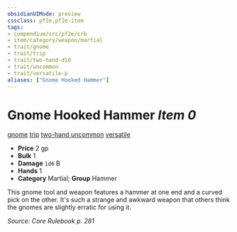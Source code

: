 ```yaml
---
obsidianUIMode: preview
cssclass: pf2e,pf2e-item
tags:
- compendium/src/pf2e/crb
- item/category/weapon/martial
- trait/gnome
- trait/trip
- trait/two-hand-d10
- trait/uncommon
- trait/versatile-p
aliases: ["Gnome Hooked Hammer"]
---
```

# Gnome Hooked Hammer *Item 0*  
[gnome](/rules/traits/gnome.md)  [trip](/rules/traits/trip.md)  [two-hand <d10>](/rules/traits/two-hand.md)  [uncommon](/rules/traits/uncommon.md)  [versatile <p>](/rules/traits/versatile.md)  

- **Price** 2 gp
- **Bulk** 1
- **Damage** `1d6` B
- **Hands** 1
- **Category** Martial; **Group** Hammer 

This gnome tool and weapon features a hammer at one end and a curved pick on the other. It's such a strange and awkward weapon that others think the gnomes are slightly erratic for using it.

*Source: Core Rulebook p. 281*